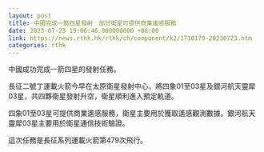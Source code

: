 ```yaml
---
layout: post
title: 中國完成一箭四星發射　部分衛星可提供商業遙感服務
date: 2023-07-23 19:06:46.000000000 +08:00
link: https://news.rthk.hk/rthk/ch/component/k2/1710179-20230723.htm
categories: rthk
---
```


中國成功完成一箭四星的發射任務。

長征二號丁運載火箭今早在太原衛星發射中心，將四象01至03星及銀河航天靈犀03星，共四夥衛星發射升空，衛星順利進入預定軌道。

四象01至03星可提供商業遙感服務，衛星主要用於獲取遙感觀測數據。銀河航天靈犀03星主要用於衛星通信技術驗證。

這次任務是長征系列運載火箭第479次飛行。
